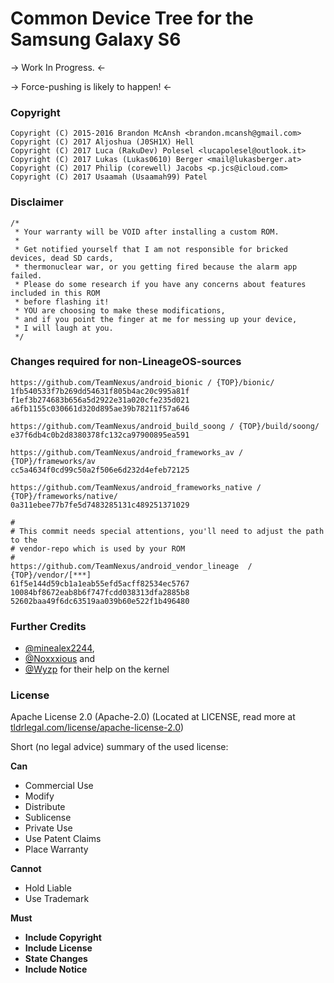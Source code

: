 # Common Device Tree for the Samsung Galaxy S6

-> Work In Progress. <-

-> Force-pushing is likely to happen! <-

### Copyright

	Copyright (C) 2015-2016 Brandon McAnsh <brandon.mcansh@gmail.com>
	Copyright (C) 2017 Aljoshua (J0SH1X) Hell
	Copyright (C) 2017 Luca (RakuDev) Polesel <lucapolesel@outlook.it>
	Copyright (C) 2017 Lukas (Lukas0610) Berger <mail@lukasberger.at>
	Copyright (C) 2017 Philip (corewell) Jacobs <p.jcs@icloud.com>
	Copyright (C) 2017 Usaamah (Usaamah99) Patel


### Disclaimer
	/*
	 * Your warranty will be VOID after installing a custom ROM.
	 *
	 * Get notified yourself that I am not responsible for bricked devices, dead SD cards,
	 * thermonuclear war, or you getting fired because the alarm app failed.
	 * Please do some research if you have any concerns about features included in this ROM
	 * before flashing it!
	 * YOU are choosing to make these modifications,
	 * and if you point the finger at me for messing up your device,
	 * I will laugh at you.
	 */


### Changes required for non-LineageOS-sources
```
https://github.com/TeamNexus/android_bionic / {TOP}/bionic/
1fb540533f7b269dd54631f805b4ac20c995a81f f1ef3b274683b656a5d2922e31a020cfe235d021 a6fb1155c030661d320d895ae39b78211f57a646

https://github.com/TeamNexus/android_build_soong / {TOP}/build/soong/
e37f6db4c0b2d8380378fc132ca97900895ea591

https://github.com/TeamNexus/android_frameworks_av / {TOP}/frameworks/av
cc5a4634f0cd99c50a2f506e6d232d4efeb72125

https://github.com/TeamNexus/android_frameworks_native / {TOP}/frameworks/native/
0a311ebee77b7fe5d7483285131c489251371029

#
# This commit needs special attentions, you'll need to adjust the path to the
# vendor-repo which is used by your ROM
#
https://github.com/TeamNexus/android_vendor_lineage  / {TOP}/vendor/[***]
61f5e144d59cb1a1eab55efd5acff82534ec5767 10084bf8672eab8b6f747fcdd038313dfa2885b8 52602baa49f6dc63519aa039b60e522f1b496480 
```


### Further Credits
 * [@minealex2244](https://github.com/minealex2244),
 * [@Noxxxious](https://github.com/Noxxxious) and 
 * [@Wyzp](https://github.com/Wyzp) for their help on the kernel


### License
Apache License 2.0 (Apache-2.0) (Located at LICENSE, read more at [tldrlegal.com/license/apache-license-2.0](https://tldrlegal.com/license/apache-license-2.0-%28apache-2.0%29))

Short (no legal advice) summary of the used license:


**Can**

 * Commercial Use
 * Modify
 * Distribute
 * Sublicense
 * Private Use
 * Use Patent Claims
 * Place Warranty
 

**Cannot**

 * Hold Liable
 * Use Trademark 


**Must**

 * **Include Copyright**
 * **Include License**
 * **State Changes**
 * **Include Notice**

